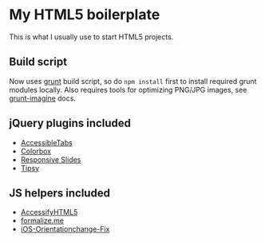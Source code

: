 # My HTML5 boilerplate

This is what I usually use to start HTML5 projects.

## Build script

Now uses [grunt](http://gruntjs.com) build script, so do `npm install` first to install required grunt modules locally. Also requires tools for optimizing PNG/JPG images, see [grunt-imagine](https://github.com/asciidisco/grunt-imagine) docs.

## jQuery plugins included

* [AccessibleTabs](https://github.com/ginader/Accessible-Tabs)
* [Colorbox](https://github.com/jackmoore/colorbox)
* [Responsive Slides](https://github.com/viljamis/ResponsiveSlides.js)
* [Tipsy](https://github.com/jaz303/tipsy)

## JS helpers included

* [AccessifyHTML5](https://github.com/yatil/accessifyhtml5.js)
* [formalize.me](https://github.com/nathansmith/formalize)
* [iOS-Orientationchange-Fix](https://github.com/scottjehl/iOS-Orientationchange-Fix)